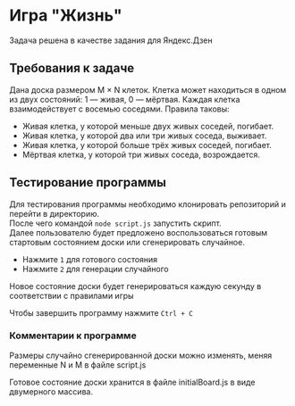 # Игра "Жизнь"

Задача решена в качестве задания для Яндекс.Дзен

## Требования к задаче

Дана доска размером M × N клеток. Клетка может находиться в одном из двух состояний: 1 — живая, 0 — мёртвая. Каждая клетка взаимодействует с восемью соседями. Правила таковы:

- Живая клетка, у которой меньше двух живых соседей, погибает.
- Живая клетка, у которой два или три живых соседа, выживает.
- Живая клетка, у которой больше трёх живых соседей, погибает.
- Мёртвая клетка, у которой три живых соседа, возрождается.

## Тестирование программы

Для тестирования программы необходимо клонировать репозиторий и перейти в директорию.  
После чего командой `node script.js` запустить скрипт.  
Далее пользователю будет предложено воспользоваться готовым стартовым состоянием доски или сгенерировать случайное. 

- Нажмите `1` для готового состояния
- Нажмите `2` для генерации случайного

Новое состояние доски будет генерироваться каждую секунду в соответствии с правилами игры

Чтобы завершить программу нажмите `Ctrl + C`

### Комментарии к программе

Размеры случайно сгенерированной доски можно изменять, меняя переменные N и M в файле script.js

Готовое состояние доски хранится в файле initialBoard.js в виде двумерного массива.